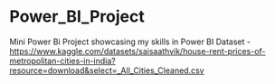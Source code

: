 # Power_BI_Project
Mini Power Bi Project showcasing my skills in Power BI
Dataset - https://www.kaggle.com/datasets/saisaathvik/house-rent-prices-of-metropolitan-cities-in-india?resource=download&select=_All_Cities_Cleaned.csv
